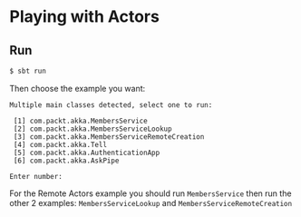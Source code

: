 # Playing with Actors

## Run
```bash
$ sbt run
```

Then choose the example you want:

```
Multiple main classes detected, select one to run:

 [1] com.packt.akka.MembersService
 [2] com.packt.akka.MembersServiceLookup
 [3] com.packt.akka.MembersServiceRemoteCreation
 [4] com.packt.akka.Tell
 [5] com.packt.akka.AuthenticationApp
 [6] com.packt.akka.AskPipe

Enter number: 
```

For the Remote Actors example you should run `MembersService` then run the other 2 examples: `MembersServiceLookup` and `MembersServiceRemoteCreation`
